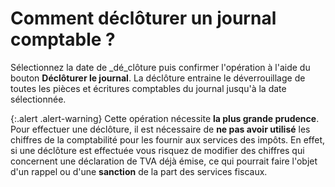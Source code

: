 # Comment déclôturer un journal comptable ? 

Sélectionnez la date de _dé_clôture puis confirmer l'opération à l'aide du bouton **Déclôturer le journal**. La déclôture entraine le déverrouillage de toutes les pièces et écritures comptables du journal jusqu'à la date sélectionnée.


{:.alert .alert-warning}
Cette opération nécessite **la plus grande prudence**. Pour effectuer une déclôture, il est nécessaire de **ne pas avoir utilisé** les chiffres de la comptabilité pour les fournir aux services des impôts. En effet, si une déclôture est effectuée vous risquez de modifier des chiffres qui concernent une déclaration de TVA déjà émise, ce qui pourrait faire l'objet d'un rappel ou d'une **sanction** de la part des services fiscaux.
